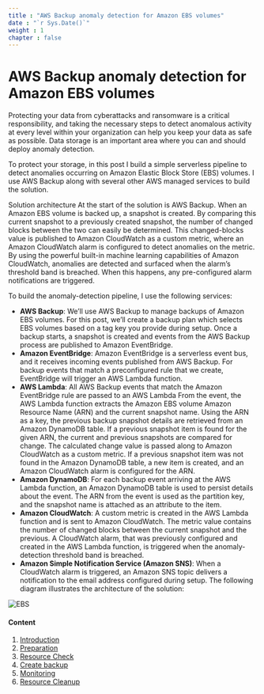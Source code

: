```yaml
---
title : "AWS Backup anomaly detection for Amazon EBS volumes"
date : "`r Sys.Date()`"
weight : 1
chapter : false
---
```


# AWS Backup anomaly detection for Amazon EBS volumes

Protecting your data from cyberattacks and ransomware is a critical responsibility, and taking the necessary steps to detect anomalous activity at every level within your organization can help you keep your data as safe as possible. Data storage is an important area where you can and should deploy anomaly detection.

To protect your storage, in this post I build a simple serverless pipeline to detect anomalies occurring on Amazon Elastic Block Store (EBS) volumes. I use AWS Backup along with several other AWS managed services to build the solution.

Solution architecture
At the start of the solution is AWS Backup. When an Amazon EBS volume is backed up, a snapshot is created. By comparing this current snapshot to a previously created snapshot, the number of changed blocks between the two can easily be determined. This changed-blocks value is published to Amazon CloudWatch as a custom metric, where an Amazon CloudWatch alarm is configured to detect anomalies on the metric. By using the powerful built-in machine learning capabilities of Amazon CloudWatch, anomalies are detected and surfaced when the alarm’s threshold band is breached. When this happens, any pre-configured alarm notifications are triggered.

To build the anomaly-detection pipeline, I use the following services:

- **AWS Backup**: We’ll use AWS Backup to manage backups of Amazon EBS volumes. For this post, we’ll create a backup plan which selects EBS volumes based on a tag key you provide during setup. Once a backup starts, a snapshot is created and events from the AWS Backup process are published to Amazon EventBridge.
- **Amazon EventBridge**: Amazon EventBridge is a serverless event bus, and it receives incoming events published from AWS Backup. For backup events that match a preconfigured rule that we create, EventBridge will trigger an AWS Lambda function.
- **AWS Lambda**: All AWS Backup events that match the Amazon EventBridge rule are passed to an AWS Lambda From the event, the AWS Lambda function extracts the Amazon EBS volume Amazon Resource Name (ARN) and the current snapshot name. Using the ARN as a key, the previous backup snapshot details are retrieved from an Amazon DynamoDB table. If a previous snapshot item is found for the given ARN, the current and previous snapshots are compared for change. The calculated change value is passed along to Amazon CloudWatch as a custom metric. If a previous snapshot item was not found in the Amazon DynamoDB table, a new item is created, and an Amazon CloudWatch alarm is configured for the ARN.
- **Amazon DynamoDB**: For each backup event arriving at the AWS Lambda function, an Amazon DynamoDB table is used to persist details about the event. The ARN from the event is used as the partition key, and the snapshot name is attached as an attribute to the item.
- **Amazon CloudWatch**: A custom metric is created in the AWS Lambda function and is sent to Amazon CloudWatch. The metric value contains the number of changed blocks between the current snapshot and the previous. A CloudWatch alarm, that was previously configured and created in the AWS Lambda function, is triggered when the anomaly-detection threshold band is breached.
- **Amazon Simple Notification Service (Amazon SNS)**: When a CloudWatch alarm is triggered, an Amazon SNS topic delivers a notification to the email address configured during setup.
The following diagram illustrates the architecture of the solution:

![EBS](/images/1/0007.png)

#### Content

1. [Introduction](1-Introduce/)
2. [Preparation](2-Prerequiste/)
3. [Resource Check](3-Checkresource/)
4. [Create backup](4-Createbackup/)
5. [Monitoring](5-Monitoring/)
6. [Resource Cleanup](6-cleanup/)

